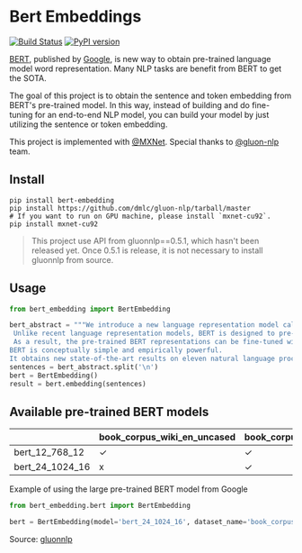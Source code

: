 # Bert Embeddings

[![Build Status](https://travis-ci.org/imgarylai/bert_embedding.svg?branch=master)](https://travis-ci.org/imgarylai/bert_embedding) [![PyPI version](https://badge.fury.io/py/bert-embedding.svg)](https://badge.fury.io/py/bert-embedding)

[BERT](https://arxiv.org/abs/1810.04805), published by [Google](https://github.com/google-research/bert), is new way to obtain pre-trained language model word representation. Many NLP tasks are benefit from BERT to get the SOTA.

The goal of this project is to obtain the sentence and token embedding from BERT's pre-trained model. In this way, instead of building and do fine-tuning for an end-to-end NLP model, you can build your model by just utilizing the sentence or token embedding.

This project is implemented with [@MXNet](https://github.com/apache/incubator-mxnet). Special thanks to [@gluon-nlp](https://github.com/dmlc/gluon-nlp) team.

## Install

```
pip install bert-embedding
pip install https://github.com/dmlc/gluon-nlp/tarball/master
# If you want to run on GPU machine, please install `mxnet-cu92`.
pip install mxnet-cu92
```

> This project use API from gluonnlp==0.5.1, which hasn't been released yet. Once 0.5.1 is release, it is not necessary to install gluonnlp from source. 

## Usage

```python
from bert_embedding import BertEmbedding

bert_abstract = """We introduce a new language representation model called BERT, which stands for Bidirectional Encoder Representations from Transformers.
 Unlike recent language representation models, BERT is designed to pre-train deep bidirectional representations by jointly conditioning on both left and right context in all layers.
 As a result, the pre-trained BERT representations can be fine-tuned with just one additional output layer to create state-of-the-art models for a wide range of tasks, such as question answering and language inference, without substantial task-specific architecture modifications. 
BERT is conceptually simple and empirically powerful. 
It obtains new state-of-the-art results on eleven natural language processing tasks, including pushing the GLUE benchmark to 80.4% (7.6% absolute improvement), MultiNLI accuracy to 86.7 (5.6% absolute improvement) and the SQuAD v1.1 question answering Test F1 to 93.2 (1.5% absolute improvement), outperforming human performance by 2.0%."""
sentences = bert_abstract.split('\n')
bert = BertEmbedding()
result = bert.embedding(sentences)
```

## Available pre-trained BERT models

| |book_corpus_wiki_en_uncased|book_corpus_wiki_en_cased|wiki_multilingual
|---|---|---|---|
|bert_12_768_12|✓|✓|✓|
|bert_24_1024_16|x|✓|x|

Example of using the large pre-trained BERT model from Google 

```python
from bert_embedding.bert import BertEmbedding

bert = BertEmbedding(model='bert_24_1024_16', dataset_name='book_corpus_wiki_en_cased')
```

Source: [gluonnlp](http://gluon-nlp.mxnet.io/model_zoo/bert/index.html) 